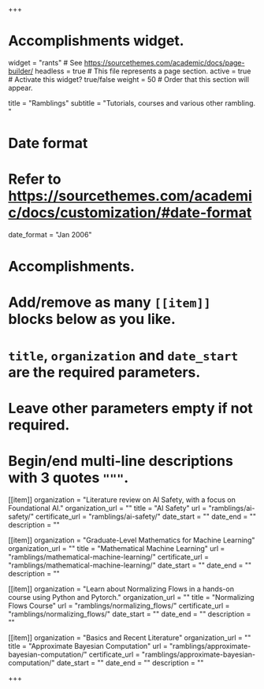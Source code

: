 +++
# Accomplishments widget.
widget = "rants"  # See https://sourcethemes.com/academic/docs/page-builder/
headless = true  # This file represents a page section.
active = true  # Activate this widget? true/false
weight = 50  # Order that this section will appear.

title = "Ramblings"
subtitle = "Tutorials, courses and various other rambling. "

# Date format
#   Refer to https://sourcethemes.com/academic/docs/customization/#date-format
date_format = "Jan 2006"

# Accomplishments.
#   Add/remove as many `[[item]]` blocks below as you like.
#   `title`, `organization` and `date_start` are the required parameters.
#   Leave other parameters empty if not required.
#   Begin/end multi-line descriptions with 3 quotes `"""`.

[[item]]
  organization = "Literature review on AI Safety, with a focus on Foundational AI."
  organization_url = ""
  title = "AI Safety"
  url = "ramblings/ai-safety/"
  certificate_url = "ramblings/ai-safety/"
  date_start = ""
  date_end = ""
  description = ""

 [[item]]
   organization = "Graduate-Level Mathematics for Machine Learning"
   organization_url = ""
   title = "Mathematical Machine Learning"
   url = "ramblings/mathematical-machine-learning/"
   certificate_url = "ramblings/mathematical-machine-learning/"
   date_start = ""
   date_end = ""
   description = ""

[[item]]
  organization = "Learn about Normalizing Flows in a hands-on course using Python and Pytorch."
  organization_url = ""
  title = "Normalizing Flows Course"
  url = "ramblings/normalizing_flows/"
  certificate_url = "ramblings/normalizing_flows/"
  date_start = ""
  date_end = ""
  description = ""
  
[[item]]
  organization = "Basics and Recent Literature"
  organization_url = ""
  title = "Approximate Bayesian Computation"
  url = "ramblings/approximate-bayesian-computation/"
  certificate_url = "ramblings/approximate-bayesian-computation/"
  date_start = ""
  date_end = ""
  description = ""

+++
